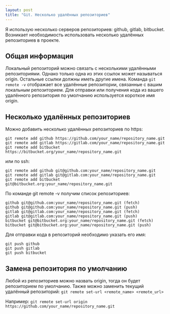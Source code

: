 ```yaml
---
layout: post
title: "Git. Несколько удалённых репозиториев"
---
```

Я использую несколько серверов репозиториев: github, gitlab, bitbucket. Возникает необходимость использовать несколько удалённых репозиториев в проекте.

## Общая информация
Локальный репозиторий можно связать с несколькими удалёнными репозиториями. Однако только одна из этих ссылок может называться origin. Остальные ссылки должны иметь другие имена. Команда `git remote -v` отображает все удалённые репозитории, связанные с вашим локальным репозиторием. Для отправки или получения кода из вашего удалённого репозитория по умолчанию используется короткое имя origin.

## Несколько удалённых репозиториев
Можно добавить несколько удалённых репозиториев по https:
```
git remote add github https://github.com/your_name/repository_name.git
git remote add gitlab https://gitlab.com/your_name/repository_name.git
git remote add bitbucket https://bitbucket.org/your_name/repository_name.git
```

или по ssh:
```
git remote add github git@github.com:your_name/repository_name.git
git remote add gitlab git@gitlab.com:your_name/repository_name.git
git remote add bitbucket git@bitbucket.org:your_name/repository_name.git
```

По команде git remote -v получим список репозиториев:
```
github git@github.com:your_name/repository_name.git (fetch)
github git@github.com:your_name/repository_name.git (push)
gitlab git@gitlab.com:your_name/repository_name.git (fetch)
gitlab git@gitlab.com:your_name/repository_name.git (push)
bitbucket git@bitbucket.org:your_name/repository_name.git (fetch)
bitbucket git@bitbucket.org:your_name/repository_name.git (push)
```

Для отправки кода в репозиторий необходимо указать его имя:
```
git push github
git push gitlab
git push bitbucket
```

## Замена репозитория по умолчанию
Любой из репозиториев можно назвать origin, тогда он будет репозиторием по умолчанию. Также можно заменить текущий удалённый репозиторий:
`git remote set-url <remote_name> <remote_url>`

Например:
`git remote set-url origin https://github.com/your_name/repository_name.git`